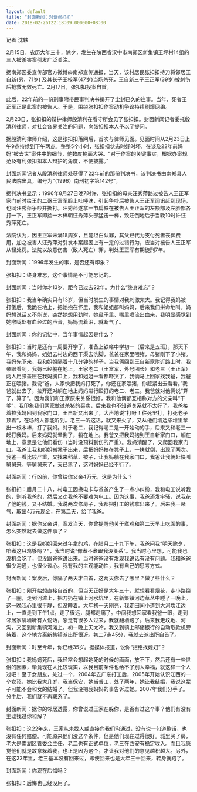 ```yaml
---
layout: default
title: "封面新闻：对话张扣扣"
date: 2018-02-26T22:18:09.000000+08:00
---
```


记者 沈轶

2月15日，农历大年三十，除夕，发生在陕西省汉中市南郑区新集镇王坪村14组的三人被杀害案引发广泛关注。

据南郑区委宣传部官方微博@南郑宣传通报，当天，该村居民张扣扣持刀将邻居王自新(男，71岁) 及其长子王校军(47岁)当场杀死，王自新三子王正军(39岁)被刺伤后抢救无效死亡。2月17日，张扣扣投案自首。

此后，22年前的一份刑事附带民事判决书揭开了尘封已久的往事。当年，死者王正军正是此案的被告人。于是，围绕张扣扣作案动机争议持续刷爆网络。

2月23日，张扣扣的辩护律师殷清利在看守所会见了张扣扣。封面新闻记者委托殷清利律师，对社会各界关注的问题，向张扣扣本人予以了提问。

据殷清利律师介绍，这是张扣扣落网后，首次与律师见面。见面时间从2月23日上午9点持续到下午两点。整整5个小时，张扣扣状态时好时坏，在谈及22年前妈妈“被去世”案件中的细节，他数度掩面大哭。“对于作案的关键事实，根据办案规范及有利张扣扣本人辩护的角度，不便披露。”

封面新闻记者从殷清利律师处获得了22年前的那份判决书，该判决书由南郑县人民法院出具，编号为“（1996）南刑初字第142号”。

据判决书显示：1996年8月27日晚7时许，张扣扣的母亲汪秀萍路过被告人王正军家门前时给王的二哥王富军脸上吐唾沫，引起争吵后被告人王正军闻讯赶到现场，也同汪秀萍争吵并撕打。汪秀萍遂拿一节扁铁在被告人王正军的左额部及左脸部各打一下，王正军即捡一木棒朝汪秀萍头部猛击一棒，致汪倒地后于当晚10时许汪秀萍死亡。

法院认为，因王正军未满18周岁，且能坦白认罪，其父已代为支付死者丧葬费用，加之被害人汪秀萍对引发本案起因上有一定的过错行为，应当对被告人王正军从轻处罚。法院以故意伤害（致人死亡）罪，判处王正军有期徒刑7年。

封面新闻：1996年发生的事，是否还有印象？

张扣扣：终身难忘，这个事情是不可能忘记的。

封面新闻：当时你才13岁，距今已过去22年。为什么“终身难忘”？

张扣扣：我当年确实只有13岁，但当时发生的事情对我刺激太大。我记得我妈被打倒后，我跪在地上，把她抱在怀里，我和姐姐都叫妈妈，后来我们拼命地叫，妈妈想说话又不能说，突然她想用劲时，她鼻子里、嘴里喷流出血来，我明显感觉到她喉咙处有血经过的声音，妈妈流着泪，就断气了。

封面新闻：你的记忆中，当年事情起因是什么？

张扣扣：当时是还有一周要开学了，准备上铁峪中学初一（后来是五班），那天下午，我和妈妈、姐姐去村边的西干渠去洗脚，爸爸在家里喂猪，母猪刚下了小猪。我妈先下来，我和姐姐隔着十几分钟的样子，当我俩回到王自新家附近路上时，我亲眼看到，我妈已经躺在地上，王家老二（王富军，外号团长）和老三（王正军）两人用膝盖压在我妈胸口上，我和姐姐一看都吓哭了，我俩马上回家找我爸，我爸正在喂猪。我说“爸，人家快把我妈打死了，你还在家喂猪，你赶紧出去看看。”我爸就出去了，拉开还对躺在地上妈妈进行殴打的老二、老三。我爸就对他俩说“算了，算了”。因为我们和王家原来关系很好，我和他俩都互相称对方的父亲叫“干爹”，我印象我们两家做过杀猪的买卖，后来我也不知道关系就不太好了。我爸接着拉我妈回到我家门口，王自新又出来了，大声地说“打呀！往死里打，打死老子顶着”，在场的人都能听到。老三一听这话，就又来火了，又从他们墙边柴堆里拿出一根木棒，打了我妈。对于老二，我记得老二是一开始动的手，后来又和老三一起打我妈。后来妈妈就晕倒了，躺在地上。我爸又把我妈抱到王自新家门口，躺在地上，意思是让他们看伤（当时没预料到伤的严重）。我妈清醒了，又爬回我家门口。我爸让我和姐姐搬凳子出来，后把妈妈扶在凳子上，一扶就倒，出现了两次。我爸一看比较严重，又找来稻草、被子，让我妈躺在我家门口，我爸让我俩赶快叫舅舅来。等舅舅来了，天已黑了，这时妈妈已经不行了。

封面新闻：行凶前，你曾给你父亲4万元，这是为什么？

张扣扣：腊月二十八，村电工因换电卡与爸爸产生了一点小纠纷，我和电工说听我的，别听我爸的，然后又劝我爸不要难为电工。因为这事，我爸还发牢骚，说我花了他的钱，又不结婚。我说两次修房子，我都把打工的钱拿出来了。后来我一赌气，取出4万元现金，在第二天，给了我爸。

封面新闻：据你父亲讲，案发当天，你曾提醒他关于煮鸡和第二天早上吃面的事，怎么突然就去做这件事了？

张扣扣：这是我姐姐回来过年拿的鸡，在腊月二十九下午，我爸问我“明天除夕，咱煮这只鸡够吗？”，我当时说“你煮不煮跟我没关系”。我当时心里想，可能我也没机会吃了，但没跟爸爸讲出来。当时爸爸没有发现我说话有没有问题。我和爸爸很少沟通，也很少谈心。我有我的主观能动性，我有自己的思考方式。

封面新闻：案发后，你隔了两天才自首，这两天你去了哪里？做了些什么？

张扣扣：刚开始想直接自首的，但当天正好是大年三十，就想看看烟花，走小路绕了一圈，走到河滩上，把刀扔在镇上河水坑里，在新集镇河边草丛中睡了一晚上。这一晚我心里很平静，但没睡着。大年初一天刚亮，我走田间小道到大河坎江边上，一直走到下午1点，走了很远，腿都走痛了。中间我想回家看我爸一眼，走到邻居家隔墙听有人说话，感觉有很多人过来，我就翻墙跑了。后来我走坟地、河沟，又回到新集镇河滩上。初一晚上天太冷，我又到镇上邮储银行的自动取款机旁待着，这个地方离新集镇派出所很近。初二7点45分，我就去派出所自首了。

封面新闻：时至今年，你已经35岁。据媒体报道，说你“拒绝找媳妇”？

张扣扣：我妈妈死后，我经常会想起她死的时候的画面，放不下，然后还有一些世俗的因素，毕竟现在人比较现实，以我目前条件也给不了别人幸福，就这样一个人过吧！至于女朋友，处过一个，2004年去广东打工后，2005年开始认识江西的一个女孩，她比我大几岁，我当保安，她当普工，处了两年，她让我结婚，我说这辈子可能不会和女的结婚了。但我没把我妈妈的事告诉过她。2007年我们分手了。分手后，我们就不再联系了。

封面新闻：据你的邻居透露，你曾说过王家在躲你，是否有过这个事？他们有没有主动找过你和解？

张扣扣：这22年来，王家从未找人或直接向我们沟通过，没有说一句道歉话，也没有任何赔偿。可能原来他们没这个条件，但是他们现在过得很好。城里买了房，老大是南湖区管委会主任，老二也有正式单位，老三在西安有稳定收入。而且我感觉他们就是故意躲着我，也正是因为这个，才让我对他们的意见越积越大。另外，在这22年里，老三基本没有回来过，即使回来也是大年三十回来，转身就跑了。

封面新闻：你现在后悔吗？

张扣扣：后悔也已经没用了。

